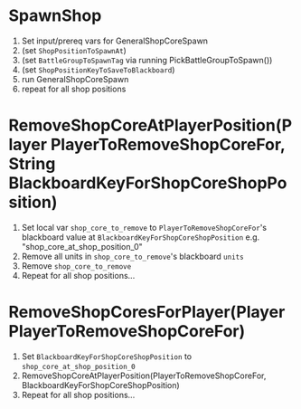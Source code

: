 # SpawnShop

1. Set input/prereq vars for GeneralShopCoreSpawn
  1. (set `ShopPositionToSpawnAt`)
  2. (set `BattleGroupToSpawnTag` via running PickBattleGroupToSpawn())
  3. (set `ShopPositionKeyToSaveToBlackboard`)
2. run GeneralShopCoreSpawn
3. repeat for all shop positions

# RemoveShopCoreAtPlayerPosition(Player PlayerToRemoveShopCoreFor, String BlackboardKeyForShopCoreShopPosition)

1. Set local var `shop_core_to_remove` to `PlayerToRemoveShopCoreFor`'s blackboard value at `BlackboardKeyForShopCoreShopPosition` e.g. "shop_core_at_shop_position_0"
2. Remove all units in `shop_core_to_remove`'s blackboard `units`
3. Remove `shop_core_to_remove`
4. Repeat for all shop positions...

# RemoveShopCoresForPlayer(Player PlayerToRemoveShopCoreFor)

1. Set `BlackboardKeyForShopCoreShopPosition` to `shop_core_at_shop_position_0`
2. RemoveShopCoreAtPlayerPosition(PlayerToRemoveShopCoreFor, BlackboardKeyForShopCoreShopPosition)
3. Repeat for all shop positions...